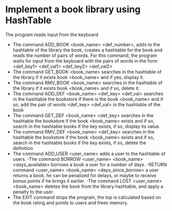 # Implement a book library using HashTable
The program reads input from the keyboard 

- The command ADD_BOOK <book_name> <def_number>, adds to the hashtable of the library
the book, creates a hashtable for the book and reads the number of pairs of
words. For this command, the program waits for input from the keyboard
with the pairs of words in the form
    <def_key1> <def_val1>
    <def_key2> <def_val2>
- The command GET_BOOK <book_name> searches in the hashtable of the library if it exists
book <book_name> and if yes, display it.
- The command RMV_BOOK <book_name> searches in the hashtable of the library if it exists
book <book_name> and if so, delete it.
- The command ADD_DEF <book_name> <def_key> <def_val> searches in the hashtable
the bookstore if there is the book <book_name> and if so, add the pair
of words <def_key> <def_val> in the hashtable of the book
- The command GET_DEF <book_name> <def_key> searches in the hashtable
the bookstore if the book <book_name> exists and if so, search in the hashtable
books if the key exists, if so, display its value.
- The command RMV_DEF <book_name> <def_key> searches in the hashtable
the bookstore if the book <book_name> exists and if so, search in the hashtable
books if the key exists, if so, delete the definition
- The command ADD_USER <user_name> adds a user to the hashtable of users.
-The command BORROW <user_name> <book_name> <days_available> borrows a book
a user for a number of days.
-RETURN command <user_name> <book_name> <days_since_borrow> <rating> a user
returns a book, he can be penalized for delays, or maybe
to receive bonus points if he brings it earlier.
-The command LOST <user_name> <book_name> deletes the book from the library hashtable,
and apply a penalty to the user.
- The EXIT command stops the program, the top is calculated based on the book rating
and points to users and frees memory.